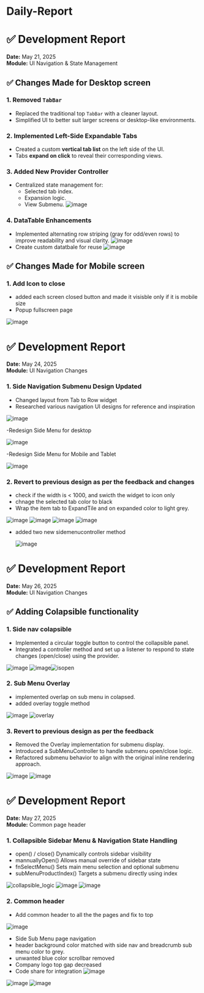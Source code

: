 # Daily-Report

# ✅ Development Report
**Date:** May 21, 2025  
**Module:** UI Navigation & State Management

## ✅ Changes Made for Desktop screen

### 1. Removed `TabBar`
- Replaced the traditional top `TabBar` with a cleaner layout.
- Simplified UI to better suit larger screens or desktop-like environments.

### 2. Implemented Left-Side Expandable Tabs
- Created a custom **vertical tab list** on the left side of the UI.
- Tabs **expand on click** to reveal their corresponding views.


### 3. Added New Provider Controller
- Centralized state management for:
  - Selected tab index.
  - Expansion logic.
  - View Submenu.
![image](https://github.com/user-attachments/assets/07671c6f-da5e-48a3-b4cd-33f45528b1fd)

### 4. DataTable Enhancements
 - Implemented alternating row striping (gray for odd/even rows) to improve readability and visual clarity.
![image](https://github.com/user-attachments/assets/7185b3d1-02ca-42f1-be89-16f81776f7e9)
 - Create custom datatbale for reuse
![image](https://github.com/user-attachments/assets/3114e0b8-f2aa-4c27-9391-2b3988d20292)



## ✅ Changes Made for Mobile screen

### 1. Add Icon to close
- added each screen closed button and made it visisble only if it is mobile size
- Popup fullscreen page

 ![image](https://github.com/user-attachments/assets/2be3ba40-ce7c-42ad-a969-065059142227)


# ✅ Development Report
**Date:** May 24, 2025  
**Module:** UI Navigation Changes

### 1. Side Navigation Submenu Design Updated
- Changed layout from Tab to Row widget
- Researched various navigation UI designs for reference and inspiration

![image](https://github.com/user-attachments/assets/3138a9cf-d8b4-4c17-8b65-f285b9ba61a5)

-Redesign Side Menu for desktop

![image](https://github.com/user-attachments/assets/991023b6-5062-4dd3-b32a-cf6b07b81635)

-Redesign Side Menu for Mobile and Tablet

![image](https://github.com/user-attachments/assets/58a58fd1-7866-41e3-8655-626eb83ec218)

### 2. Revert to previous design as per the feedback and changes
- check if the width is < 1000, and swicth the widget to icon only
- chnage the selected tab color to black
- Wrap the item tab to ExpandTile and on expanded color to light grey.

![image](https://github.com/user-attachments/assets/9307fbcc-2a9c-4878-82d8-152e81bb46a4) ![image](https://github.com/user-attachments/assets/4c63adad-f033-46ca-8cdf-76ec9f079c25) ![image](https://github.com/user-attachments/assets/34ece997-d865-4133-bf21-0d9ed84dbb4c)
![image](https://github.com/user-attachments/assets/ccebb054-55df-4520-9131-1ce437865f51)


- added two new sidemenucontroller method

  ![image](https://github.com/user-attachments/assets/8d5a4fc3-2636-4a77-9b05-8b6c890b6e0f)

# ✅ Development Report
  **Date:** May 26, 2025  
  **Module:** UI Navigation Changes

## ✅ Adding Colapsible functionality

### 1. Side nav colapsible
  - Implemented a circular toggle button to control the collapsible panel.
  - Integrated a controller method and set up a listener to respond to state changes (open/close) using the provider.
    
![image](https://github.com/user-attachments/assets/29097913-8588-4251-9473-ebd56bb8a95c) ![image](https://github.com/user-attachments/assets/5f43d957-c8a5-46fe-80dc-9acd0bc908fe)![isopen](https://github.com/user-attachments/assets/90726b2a-3632-4ff4-a195-294efff0488b)

### 2. Sub Menu Overlay
  - implemented overlap on sub menu in colapsed.
  - added overlay toggle method

![image](https://github.com/user-attachments/assets/12573ed8-dc82-43e3-9f0b-575ce110ab02)  ![overlay](https://github.com/user-attachments/assets/bee68312-3ea6-4bf7-81b5-55c8b4e7633e)

### 3. Revert to previous design as per the feedback
  - Removed the Overlay implementation for submenu display.
  - Introduced a SubMenuController to handle submenu open/close logic.
  - Refactored submenu behavior to align with the original inline rendering approach.

![image](https://github.com/user-attachments/assets/0a1faba0-4a8c-4045-92ca-8cb3bb7d6bb8) ![image](https://github.com/user-attachments/assets/6772368d-c437-4184-a0d7-55fd393d1423)



# ✅ Development Report
**Date:** May 27, 2025  
**Module:** Common page header

### 1. Collapsible Sidebar Menu & Navigation State Handling
- open() / close()	Dynamically controls sidebar visibility
- mannuallyOpen()	Allows manual override of sidebar state
- fnSelectMenu()	Sets main menu selection and optional submenu
- subMenuProductIndex()	Targets a submenu directly using index

![collapsible_logic](https://github.com/user-attachments/assets/fcbb4c34-9c3b-49d5-8a88-6440d905de34)
![image](https://github.com/user-attachments/assets/63b0a335-a8b7-4604-af60-d23f1ef74ee0) ![image](https://github.com/user-attachments/assets/9233ba27-fdaa-4c30-9a49-cbcac72214f6)

### 2. Common header 
- Add common header to all the the pages and fix to top

![image](https://github.com/user-attachments/assets/9de0b3a2-d369-4fa9-aab8-91c59429b11b)

- Side Sub Menu page navigation
-  header background color matched with side nav and breadcrumb sub menu color to grey.
-  unwanted blue color scrollbar removed
-  Company logo top gap decreased
-  Code share for integration
![image](https://github.com/user-attachments/assets/37e7adcf-b8a0-44e7-bf3b-364e39ae4a26)

![image](https://github.com/user-attachments/assets/2547e30b-1798-4a9e-a985-edd29ce18dba) ![image](https://github.com/user-attachments/assets/3aa80997-a93b-45f5-9e5d-0318d3a20cae)







